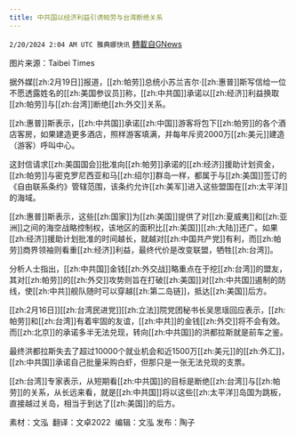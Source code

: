 ```yaml
---
title: 中共国以经济利益引诱帕劳与台湾断绝关系
---
```

`2/20/2024 2:04 AM UTC 雅典娜快讯` [轉載自GNews](https://gnews.org/articles/2324156)

图片来源：Taibei Times

据外媒[[zh:2月19日]]报道，[[zh:帕劳]]总统小苏兰吉尔·[[zh:惠普]]斯写信给一位不愿透露姓名的[[zh:美国参议员]]称，[[zh:中共国]]承诺以[[zh:经济]]利益换取[[zh:帕劳]]与[[zh:台湾]]断绝[[zh:外交]]关系。

[[zh:惠普]]斯表示，[[zh:中共国]]承诺[[zh:中国]]游客将包下[[zh:帕劳]]的各个酒店客房，如果建造更多酒店，照样游客填满，并每年斥资2000万[[zh:美元]]建造（游客）呼叫中心。

这封信请求[[zh:美国国会]]批准向[[zh:帕劳]]承诺的[[zh:经济]]援助计划资金，[[zh:帕劳]]与密克罗尼西亚和马[[zh:绍尔]]群岛一样，都属于与[[zh:美国]]签订的《自由联系条约》管辖范围，该条约允许[[zh:美军]]进入这些盟国在[[zh:太平洋]]的海域。

[[zh:惠普]]斯表示，这些[[zh:国家]]为[[zh:美国]]提供了对[[zh:夏威夷]]和[[zh:亚洲]]之间的海空战略控制权，该地区的面积比[[zh:美国]][[zh:大陆]]还广。如果[[zh:经济]]援助计划批准的时间越长，就越对[[zh:中国共产党]]有利，而[[zh:帕劳]]商界领袖则看重[[zh:经济]]利益，最终代价是改变联盟，牺牲[[zh:台湾]]。

分析人士指出，[[zh:中共国]]金钱[[zh:外交战]]略重点在于挖[[zh:台湾]]的盟友，其对[[zh:帕劳]]的[[zh:外交]]攻势则旨在打破[[zh:美国]]对[[zh:中共国]]遏制的防线，使[[zh:中共]]舰队随时可以穿越[[zh:第二岛链]]，抵达[[zh:美国]]后方。

[[zh:2月16日]][[zh:台湾民进党]][[zh:立法]]院党团秘书长吴思瑶回应表示，[[zh:帕劳]]和[[zh:台湾]]有着牢固的友谊，[[zh:中共]]的金钱[[zh:外交]]将不会有效。而[[zh:北京]]的承诺多半无法兑现，转向[[zh:中共国]]的洪都拉斯就是前车之鉴。

最终洪都拉斯失去了超过10000个就业机会和近1500万[[zh:美元]]的[[zh:外汇]]，[[zh:中共国]]承诺自己批量采购白虾，但那只是一张无法兑现的支票。

[[zh:台湾]]专家表示，从短期看[[zh:中共国]]的目标是断绝[[zh:台湾]]与[[zh:帕劳]]的关系，从长远来看，就是[[zh:中共国]]将以这些[[zh:太平洋]]岛国为跳板，直接越过关岛，相当于到达了[[zh:美国]]的后方。

        
素材：文泓   翻译：文卓2022   编辑：文泓  发布：陶子



